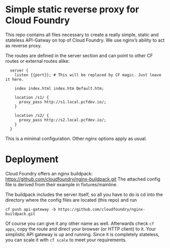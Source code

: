 Simple static reverse proxy for Cloud Foundry
=============================================
This repo contains all files necessary to create a really simple, static and
stateless API-Gatway on top of Cloud Foundry. We use nginx’s ability to act as
reverse proxy.

The routes are defined in the server section and can point to other CF routes or
external routes alike:

```
  server {
    listen {{port}}; # This will be replaced by CF magic. Just leave it here.

    index index.html index.htm Default.htm;

    location /s1/ {
      proxy_pass http://s1.local.pcfdev.io/;
    }

    location /s2/ {
      proxy_pass http://s2.local.pcfdev.io/;
    }
  }
```

This is a minimal configuration. Other nginx options apply as usual.

Deployment
==========

Cloud Foundry offers an nginx buildpack: https://github.com/cloudfoundry/nginx-buildpack.git
The attached config file is derived from their example in fixtures/mainline.

The buildpack includes the server itself, so all you have to do is cd into the
directory where the config files are located (this repo) and run

`cf push api-gateway -b https://github.com/cloudfoundry/nginx-buildpack.git`

Of course you can give it any other name as well. Afterwards check `cf apps`,
copy the route and direct your browser (or HTTP client) to it. Your simplistic
API gateway is up and running. Since it is completely stateless, you can scale
it with `cf scale` to meet your requirements.

